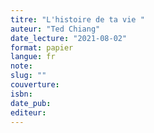 ```yaml
---
titre: "L'histoire de ta vie "
auteur: "Ted Chiang"
date_lecture: "2021-08-02"
format: papier
langue: fr
note:
slug: ""
couverture: 
isbn: 
date_pub: 
editeur: 
---
```

